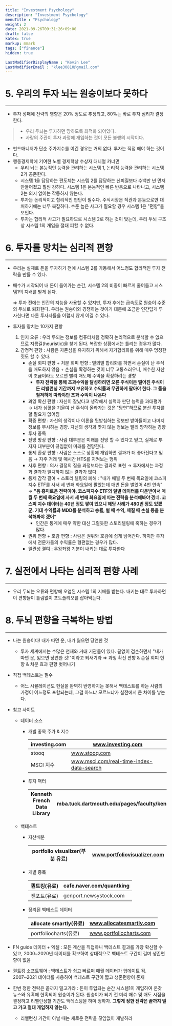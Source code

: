 ```yaml
---
title: "Investment Psychology"
description: "Investment Psychology"
menuTitle : "Psychology"
weight: 2
date: 2021-09-26T09:31:26+09:00
draft: false
katex: true
markup: mmark
tags: ["finance"]
hidden: true

LastModifierDisplayName : "Kevin Lee"
LastModifierEmail : "klee30810@gmail.com"
---
```


# 5. 우리의 투자 뇌는 원숭이보다 못하다

---

- 투자 성패에 전략의 영향은 20% 정도로 추정되고, 80%는 바로 투자 심리가 결정한다.

> - 우리 두뇌는 투자하면 망하도록 최적화 되어있다.
> - 사람의 주관이 투자 과정에 개입하는 것이 모든 불행의 시작이다.

- 펀드매니저가 단순 주가지수를 이긴 경우는 거의 없다. 투자는 직접 해야 하는 것이다.
- 행동경제학에 기여한 노벨 경제학상 수상자 대니얼 카너먼
  - 우리 뇌는 본능적인 능력을 관리하는 시스템 1, 논리적 능력을 관리하는 시스템 2가 공존한다.
  - 시스템 1을 담당하는 편도체는 시스템 2를 담당하는 신피질보다 수백만 년 먼저 만들어졌고 훨씬 강하다. 시스템 1은 본능적인 빠른 반응으로 나타나고, 시스템 2는 의지 없이는 작동하지 않는다.
  - 투자는 논리적이고 합리적인 판단이 필수다. 주식시장은 직관과 본능으로만 대처하기에는 너무 복잡하다. 수준 높은 사고가 필요할 경우 시스템 1은 "편향"을 보인다.
  - 투자는 합리적 사고가 필요하므로 시스템 2로 하는 것이 맞는데, 우리 두뇌 구조상 시스템 1의 개입을 절대 피할 수 없다.



# 6. 투자를 망치는 심리적 편향

---

- 우리는 실제로 돈을 투자하기 전에 시스템 2를 가동해서 어느정도 합리적인 투자 전략을 만들 수 있다.

- 매수가 시작되어 내 돈이 들어가는 순간, 시스템 2의 비중이 빠르게 줄어들고 시스템1의 지배를 받게 된다.

  ⇒ 투자 전에는 인간의 지능을 사용할 수 있지만, 투자 후에는 급속도로 원숭이 수준의 두뇌로 퇴화한다. 우리는 원숭이와 경쟁하는 것이기 대문에 조금만 인간답게 투자한다면 다른 투자자들을 어렵지 않게 이길 수 있다.

- 투자를 망치는 10가지 편향
  1. 인지 오류 : 우리 두되는 정보를 컴퓨터처럼 정확히 논리적으로 분석할 수 없으므로 지름길(heuristic)을 찾게 된다. 복잡한 상황에서는 틀리는 경우가 많다.
  2. 감정적 편향 : 사람은 자존심을 유지하기 위해서 자기합리화를 위해 매우 멍청한 짓도 할 수 있다.
     - 손실 회피 편향 + 처분 회피 편향 : 별의별 합리화를 하면서 손실이 난 주식을 매도하지 않음 + 손실을 확정하는 것이 너무 고통스러우니, 매수한 자산이 조금이라도 오르면 빨리 매도해 수익을 확정하려는 경향
       - **투자 전략을 통해 초과수익을 달성하려면 오른 주식이든 떨어진 주식이든 리밸런싱 기간까지 보유하고 수익률과 무관하게 팔아야 한다. 그 툴을 철저하게 따라야만 초과 수익이 나온다**
     - 과잉 확신 편향 : 자신이 잘났다고 생각해서 실력과 판단 능력을 과대평가 → 내가 심혈을 기울여 산 주식이 올라가는 것은 "당연"하므로 분산 투자를 할 필요가 없어짐
     - 확증 편향 : 자신의 생각이나 이론을 뒷받침하는 정보만 받아들이고 나머지 정보를 무시하는 경향. 자신의 생각과 맞지 않는 정보는 빨리 망각하는 경향
     - 투자 중독 
     - 전망 망상 편향 : 사람 대부분은 미래를 전망 할 수 있다고 믿고, 실제로 투자자 대부분이 끊임없이 미래를 전망한다.
     - 통제 환상 편향 : 사람은 스스로 상황에 개입하면 결과가 더 좋아진다고 믿음 → 자주 거래 및 매시간 HTS를 지켜보는 행위
     - 사후 편향 : 의사 결정의 질을 과정보다는 결과로 표현 → 투자에서는 과정과 결과가 일치하지 않는 결과가 많다
     - 통제 감각 결여 + 스토리 텔링의 폐해 : "내가 매월 두 번째 목요일에 코스피지수 ETF를 사서 세 번째 화요일에 팔았는데 매번 돈을 벌었어 4번 연속" ⇒ **"음 흥미로운 전략이야. 코스피지수 ETF의 일별 데이터를 다운받아서 매월 두 번째 목요일에 사서 세 번째 화요일에 파는 전략을 분석해봐야 겠네. 코스피 지수 데이터는 40년 정도 쌓여 있으니 해당 사례가 480번 정도 있겠군. 기대 수익률과 MDD를 분석하고 승률, 벌 때 수익, 깨질 때 손실 등을 분석해봐야 겠어"**
       - 인간은 통계에 매우 약한 대신 그럴듯한 스토리텔링에 혹하는 경우가 많다.
     - 권위 편향 + 호감 편향 : 사람은 권위와 호감에 쉽게 넘어간다. 하지만 투자에서 전문가들의 수익률은 형편없는 경우가 많다.
     - 일관성 결여 : 우왕좌왕 기분이 내키는 대로 투자한다 





# 7. 실전에서 나타는 심리적 편향 사례

---

- 우리 두뇌는 오류와 편향에 오염된 시스템 1의 지배를 받는다. 내키는 대로 투자하면 이 편향들이 틀림없이 포트폴리오를 잡아먹는다.



# 8. 두뇌 편향을 극복하는 방법

---

- 나는 원숭이다! 내가 따면 운, 내가 잃으면 당연한 것
  - 투자 세계에서는 수많은 천재와 거대 기관들이 있다. 끝없이 겸손하면서 "내가 따면 운, 잃으면 당연한 것!"이라고 되새기라 ⇒ 과잉 확신 편향 & 손실 회피 현향 & 처분 효과 편향 벗어나기
  
- 직접 백테스트는 필수
  - 어느 시뮬레이션도 현실을 완벽히 반영하지는 못해서 백테스트를 하는 사람의 가정이 어느정도 포함되는데, 그걸 아느냐 모르느냐가 실전에서 큰 차이를 낳는다.
  
- 참고 사이트

  - 데이터 소스

    - 개별 종목 주가 & 지수

      | investing.com | www.investing.com                        |
      | ------------- | ---------------------------------------- |
      | stooq         | www.stooq.com                            |
      | MSCI 지수     | www.msci.com/real-time-index-data-search |

    - 투자 팩터

      | Kenneth French Data Library | mba.tuck.dartmouth.edu/pages/faculty/ken.french/data_library.html |
      | --------------------------- | ------------------------------------------------------------ |

  - 백테스트

    - 자산배분

      | portfolio visualizer(부분 유료) | www.portfoliovisualizer.com |
      | ------------------------------- | --------------------------- |

    - 개별 종목

      | 퀀트킹(유료) | cafe.naver.com/quantking |
      | ------------ | ------------------------ |
      | 젠포트(유료) | genport.newsystock.com   |

    - 정리된 백테스트 데이터

      | allocate smartly(유료) | www.allocatesmartly.com |
      | ---------------------- | ----------------------- |
      | portfoliocharts(유료)  | www.portfoliocharts.com |

- FN guide 데이터 + 엑셀 : 모든 계산을 직접하니 백테스트 결과를 가장 확신할 수 있고, 2000~2020년 데이터를 확보하여 상대적으로 백테스트 구간이 길며 생존편향이 없음

- 퀀트킹 소프트웨어 : 백테스트가 쉽고 빠르며 매월 데이터가 업데이트 됨. 2007~2021 데이터를 사용하여 백테스트 구간이 짧고 생존편향이 존재

- 한번 정한 전략은 끝까지 밀고가라 : 돈이 투입되는 순간 시스템1이 개입하여 온갖 뉴스와 유혹에 현혹되어 원숭이가 된다. 원숭이가 되기 전 미리 매수 및 매도 시점을 결정하고 리밸런싱할 기간도 백테스팅을 하며 정하자. **그렇게 정한 전략은 끝까지 밀고 가고 절대 개입하지 않는다.**

  - 리밸런싱 기간이 아닐 때는 새로운 전략을 끊임없이 개발하라





 
